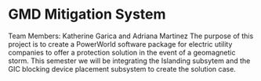# GMD Mitigation System 
Team Members: Katherine Garica and Adriana Martinez 
The purpose of this project is to create a PowerWorld software package for electric utility companies to offer a protection solution in the event of a geomagnetic storm. This semester we will be integrating the Islanding subsytem and the GIC blocking device placement subsystem to create the solution case. 
